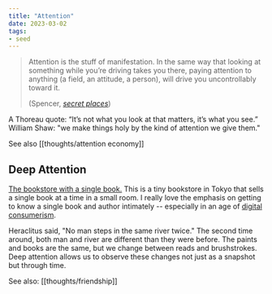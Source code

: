 ```yaml
---
title: "Attention"
date: 2023-03-02
tags:
- seed
---
```


> Attention is the stuff of manifestation. In the same way that looking at something while you’re driving takes you there, paying attention to anything (a field, an attitude, a person), will drive you uncontrollably toward it.
> 
> (Spencer, *[secret places](https://spencerchang.substack.com/p/secret-places)*)

A Thoreau quote: “It’s not what you look at that matters, it’s what you see.” William Shaw: "we make things holy by the kind of attention we give them."

See also [[thoughts/attention economy]]

## Deep Attention
[The bookstore with a single book.](https://www.takram.com/projects/a-single-room-with-a-single-book-morioka-shoten/) This is a tiny bookstore in Tokyo that sells a single book at a time in a small room. I really love the emphasis on getting to know a single book and author intimately -- especially in an age of [digital consumerism](thoughts/attention%20economy.md).

Heraclitus said, "No man steps in the same river twice." The second time around, both man and river are different than they were before. The paints and books are the same, but we change between reads and brushstrokes. Deep attention allows us to observe these changes not just as a snapshot but through time.

See also: [[thoughts/friendship]]